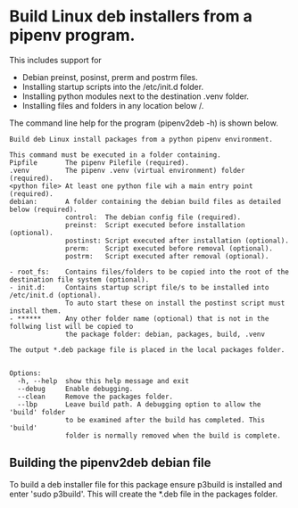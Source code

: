 # Build Linux deb installers from a pipenv program.

This includes support for

- Debian preinst, posinst, prerm and postrm files.
- Installing startup scripts into the /etc/init.d folder.
- Installing python modules next to the destination .venv folder.
- Installing files and folders in any location below /.

The command line help for the program (pipenv2deb -h) is shown below.

```
Build deb Linux install packages from a python pipenv environment.

This command must be executed in a folder containing.
Pipfile       The pipenv Pilefile (required).
.venv         The pipenv .venv (virtual environment) folder (required).
<python file> At least one python file wih a main entry point (required).
debian:       A folder containing the debian build files as detailed below (required).
              control:  The debian config file (required).
              preinst:  Script executed before installation (optional).
              postinst: Script executed after installation (optional).
              prerm:    Script executed before removal (optional).
              postrm:   Script executed after removal (optional).

- root_fs:    Contains files/folders to be copied into the root of the destination file system (optional).
- init.d:     Contains startup script file/s to be installed into /etc/init.d (optional).
              To auto start these on install the postinst script must install them.
- ******      Any other folder name (optional) that is not in the follwing list will be copied to
              the package folder: debian, packages, build, .venv

The output *.deb package file is placed in the local packages folder.


Options:
  -h, --help  show this help message and exit
  --debug     Enable debugging.
  --clean     Remove the packages folder.
  --lbp       Leave build path. A debugging option to allow the 'build' folder
              to be examined after the build has completed. This 'build'
              folder is normally removed when the build is complete.

```

## Building the pipenv2deb debian file

To build a deb installer file for this package ensure p3build is installed
and enter 'sudo p3build'. This will create the *.deb file in the packages
folder.
